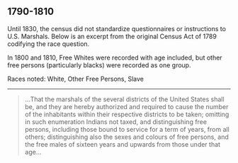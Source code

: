 
1790-1810
------

Until 1830, the census did not standardize questionnaires or instructions to U.S. Marshals. Below is an excerpt from the original Census Act of 1789 codifying the race question.

In 1800 and 1810, Free Whites were recorded with age included, but other free persons (particularly blacks) were recorded as one group. 

Races noted: White, Other Free Persons, Slave

------

> ...That the marshals of the several districts of the United States
> shall be, and they are hereby authorized and required to cause the
> number of the inhabitants within their respective districts to be
> taken; omitting in such enumeration Indians not taxed, and
> distinguishing free persons, including those bound to service for a
> term of years, from all others; distinguishing also the sexes and
> colours of free persons, and the free males of sixteen years and
> upwards from those under that age...
